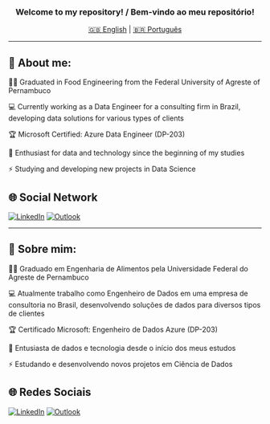 <h3 align="center">Welcome to my repository! / Bem-vindo ao meu repositório!</h3>

<p align="center">
  <a href="#english">🇬🇧 English</a> |
  <a href="#portuguese">🇧🇷 Português</a>
</p>

---

<h2 id="english" align="left">💬 About me:</h2>

👨‍🎓 Graduated in Food Engineering from the Federal University of Agreste of Pernambuco

:computer: Currently working as a Data Engineer for a consulting firm in Brazil, developing data solutions for various types of clients

:trophy: Microsoft Certified: Azure Data Engineer (DP-203)

:pencil: Enthusiast for data and technology since the beginning of my studies

⚡ Studying and developing new projects in Data Science

<h2 align="left">🌐 Social Network</h2>

[![LinkedIn](https://img.shields.io/badge/LinkedIn-0077B5?style=for-the-badge&logo=linkedin&logoColor=white)](https://www.linkedin.com/in/marcos-gueiros/)
[![Outlook](https://img.shields.io/badge/Microsoft_Outlook-0078D4?style=for-the-badge&logo=microsoft-outlook&logoColor=white)](mailto:mf_gueiros@outlook.com)

---

<h2 id="portuguese" align="left">💬 Sobre mim:</h2>

👨‍🎓 Graduado em Engenharia de Alimentos pela Universidade Federal do Agreste de Pernambuco

:computer: Atualmente trabalho como Engenheiro de Dados em uma empresa de consultoria no Brasil, desenvolvendo soluções de dados para diversos tipos de clientes

:trophy: Certificado Microsoft: Engenheiro de Dados Azure (DP-203)

:pencil: Entusiasta de dados e tecnologia desde o início dos meus estudos

⚡ Estudando e desenvolvendo novos projetos em Ciência de Dados

<h2 align="left">🌐 Redes Sociais</h2>

[![LinkedIn](https://img.shields.io/badge/LinkedIn-0077B5?style=for-the-badge&logo=linkedin&logoColor=white)](https://www.linkedin.com/in/marcos-gueiros/)
[![Outlook](https://img.shields.io/badge/Microsoft_Outlook-0078D4?style=for-the-badge&logo=microsoft-outlook&logoColor=white)](mailto:mf_gueiros@outlook.com)
